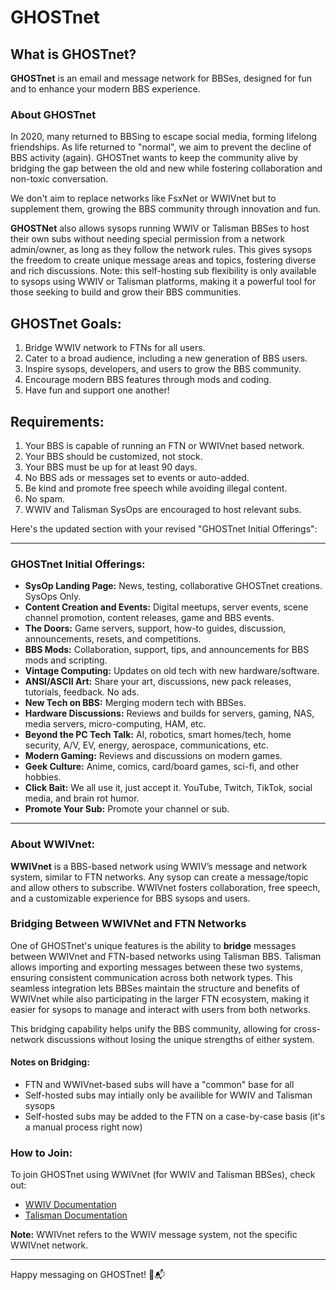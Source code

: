 # GHOSTnet

## What is GHOSTnet?

**GHOSTnet** is an email and message network for BBSes, designed for fun and to enhance your modern BBS experience.

### About GHOSTnet
In 2020, many returned to BBSing to escape social media, forming lifelong friendships. As life returned to "normal", we aim to prevent the decline of BBS activity (again). GHOSTnet wants to keep the community alive by bridging the gap between the old and new while fostering collaboration and non-toxic conversation.

We don't aim to replace networks like FsxNet or WWIVnet but to supplement them, growing the BBS community through innovation and fun.

**GHOSTNet** also allows sysops running WWIV or Talisman BBSes to host their own subs without needing special permission from a network admin/owner, as long as they follow the network rules. This gives sysops the freedom to create unique message areas and topics, fostering diverse and rich discussions. Note: this self-hosting sub  flexibility is only available to sysops using WWIV or Talisman platforms, making it a powerful tool for those seeking to build and grow their BBS communities.

## GHOSTnet Goals:

1. Bridge WWIV network to FTNs for all users.
2. Cater to a broad audience, including a new generation of BBS users.
3. Inspire sysops, developers, and users to grow the BBS community.
4. Encourage modern BBS features through mods and coding.
5. Have fun and support one another!

## Requirements:

1. Your BBS is capable of running an FTN or WWIVnet based network.
2. Your BBS should be customized, not stock.
3. Your BBS must be up for at least 90 days.
4. No BBS ads or messages set to events or auto-added.
5. Be kind and promote free speech while avoiding illegal content.
6. No spam.
7. WWIV and Talisman SysOps are encouraged to host relevant subs.

Here's the updated section with your revised "GHOSTnet Initial Offerings":

---

### GHOSTnet Initial Offerings:

- **SysOp Landing Page:** News, testing, collaborative GHOSTnet creations. SysOps Only.
- **Content Creation and Events:** Digital meetups, server events, scene channel promotion, content releases, game and BBS events.
- **The Doors:** Game servers, support, how-to guides, discussion, announcements, resets, and competitions.
- **BBS Mods:** Collaboration, support, tips, and announcements for BBS mods and scripting.
- **Vintage Computing:** Updates on old tech with new hardware/software.
- **ANSI/ASCII Art:** Share your art, discussions, new pack releases, tutorials, feedback. No ads.
- **New Tech on BBS:** Merging modern tech with BBSes.
- **Hardware Discussions:** Reviews and builds for servers, gaming, NAS, media servers, micro-computing, HAM, etc.
- **Beyond the PC Tech Talk:** AI, robotics, smart homes/tech, home security, A/V, EV, energy, aerospace, communications, etc.
- **Modern Gaming:** Reviews and discussions on modern games.
- **Geek Culture:** Anime, comics, card/board games, sci-fi, and other hobbies.
- **Click Bait:** We all use it, just accept it. YouTube, Twitch, TikTok, social media, and brain rot humor.
- **Promote Your Sub:** Promote your channel or sub.

--- 

### About WWIVnet:

**WWIVnet** is a BBS-based network using WWIV’s message and network system, similar to FTN networks. Any sysop can create a message/topic and allow others to subscribe. WWIVnet fosters collaboration, free speech, and a customizable experience for BBS sysops and users.

### Bridging Between WWIVNet and FTN Networks

One of GHOSTnet's unique features is the ability to **bridge** messages between WWIVnet and FTN-based networks using Talisman BBS. Talisman allows importing and exporting messages between these two systems, ensuring consistent communication across both network types. This seamless integration lets BBSes maintain the structure and benefits of WWIVnet while also participating in the larger FTN ecosystem, making it easier for sysops to manage and interact with users from both networks. 

This bridging capability helps unify the BBS community, allowing for cross-network discussions without losing the unique strengths of either system.

#### Notes on Bridging:
- FTN and WWIVnet-based subs will have a "common" base for all
- Self-hosted subs may intially only be availible for WWIV and Talisman sysops
- Self-hosted subs may be added to the FTN on a case-by-case basis (it's a manual process right now)

### How to Join:

To join GHOSTnet using WWIVnet (for WWIV and Talisman BBSes), check out:
- [WWIV Documentation](https://docs.wwivbbs.org)
- [Talisman Documentation](https://talismanbbs.com/docs)

**Note:** WWIVnet refers to the WWIV message system, not the specific WWIVnet network.

---

Happy messaging on GHOSTnet! 🚀📬
